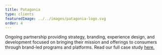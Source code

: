 ```yaml
---
title: Patagonia
type: clients
featuredImage: ../../images/patagonia-logo.svg
order: 4
---
```

Ongoing partnership providing strategy, branding, experience design, and development focused on bringing their mission and offerings to consumers through brand-led programs and platforms. Read our full case study [here.](/)